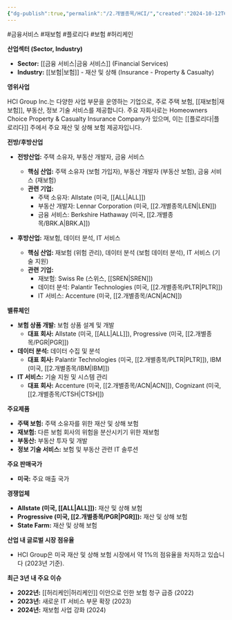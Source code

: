 ```yaml
---
{"dg-publish":true,"permalink":"/2.개별종목/HCI/","created":"2024-10-12T00:23:42.100+09:00","updated":"2025-06-03T20:05:59.376+09:00"}
---
```


#금융서비스 #재보험 #플로리다 #보험 #허리케인 


**산업섹터 (Sector, Industry)**

- **Sector:** [[금융 서비스\|금융 서비스]] (Financial Services)
- **Industry:** [[보험\|보험]] - 재산 및 상해 (Insurance - Property & Casualty)

**영위사업** 

HCI Group Inc.는 다양한 사업 부문을 운영하는 기업으로, 주로 주택 보험, [[재보험\|재보험]], 부동산, 정보 기술 서비스를 제공합니다. 주요 자회사로는 Homeowners Choice Property & Casualty Insurance Company가 있으며, 이는 [[플로리다\|플로리다]] 주에서 주요 재산 및 상해 보험 제공자입니다.

**전방/후방산업**

- **전방산업:** 주택 소유자, 부동산 개발자, 금융 서비스
    - **핵심 산업:** 주택 소유자 (보험 가입자), 부동산 개발자 (부동산 보험), 금융 서비스 (재보험)
    - **관련 기업:**
        - 주택 소유자: Allstate (미국, [[ALL\|ALL]])
        - 부동산 개발자: Lennar Corporation (미국, [[2.개별종목/LEN\|LEN]])
        - 금융 서비스: Berkshire Hathaway (미국, [[2.개별종목/BRK.A\|BRK.A]])
          
- **후방산업:** 재보험, 데이터 분석, IT 서비스
    - **핵심 산업:** 재보험 (위험 관리), 데이터 분석 (보험 데이터 분석), IT 서비스 (기술 지원)
    - **관련 기업:**
        - 재보험: Swiss Re (스위스, [[SREN\|SREN]])
        - 데이터 분석: Palantir Technologies (미국, [[2.개별종목/PLTR\|PLTR]])
        - IT 서비스: Accenture (미국, [[2.개별종목/ACN\|ACN]])

**밸류체인**

- **보험 상품 개발:** 보험 상품 설계 및 개발
    - **대표 회사:** Allstate (미국, [[ALL\|ALL]]), Progressive (미국, [[2.개별종목/PGR\|PGR]])
- **데이터 분석:** 데이터 수집 및 분석
    - **대표 회사:** Palantir Technologies (미국, [[2.개별종목/PLTR\|PLTR]]), IBM (미국, [[2.개별종목/IBM\|IBM]])
- **IT 서비스:** 기술 지원 및 시스템 관리
    - **대표 회사:** Accenture (미국, [[2.개별종목/ACN\|ACN]]), Cognizant (미국, [[2.개별종목/CTSH\|CTSH]])

**주요제품**

- **주택 보험:** 주택 소유자를 위한 재산 및 상해 보험
- **재보험:** 다른 보험 회사의 위험을 분산시키기 위한 재보험
- **부동산:** 부동산 투자 및 개발
- **정보 기술 서비스:** 보험 및 부동산 관련 IT 솔루션

**주요 판매국가**

- **미국:** 주요 매출 국가

**경쟁업체**

- **Allstate (미국, [[ALL\|ALL]]):** 재산 및 상해 보험
- **Progressive (미국, [[2.개별종목/PGR\|PGR]]):** 재산 및 상해 보험
- **State Farm:** 재산 및 상해 보험

**산업 내 글로벌 시장 점유율**

- HCI Group은 미국 재산 및 상해 보험 시장에서 약 1%의 점유율을 차지하고 있습니다 (2023년 기준).

**최근 3년 내 주요 이슈**

- **2022년:** [[허리케인\|허리케인]] 이안으로 인한 보험 청구 급증 (2022)
- **2023년:** 새로운 IT 서비스 부문 확장 (2023)
- **2024년:** 재보험 사업 강화 (2024)